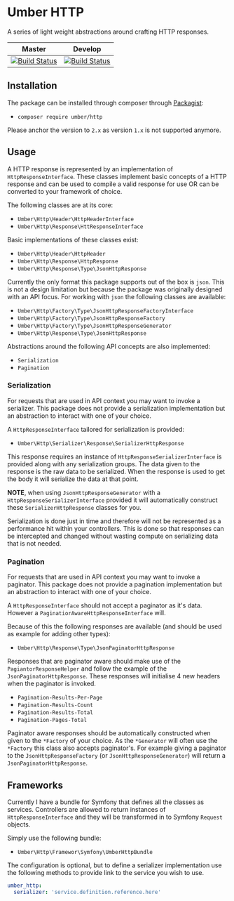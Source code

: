# Umber HTTP

A series of light weight abstractions around crafting HTTP responses.

|Master|Develop|
|---|---|
|[![Build Status](https://travis-ci.com/umber/http.svg?branch=master)](https://travis-ci.com/umber/http)|[![Build Status](https://travis-ci.com/umber/http.svg?branch=develop)](https://travis-ci.com/umber/http)

## Installation

The package can be installed through composer through [Packagist](https://packagist.org/packages/umber/http):

* `composer require umber/http`

Please anchor the version to `2.x` as version `1.x` is not supported anymore.

## Usage

A HTTP response is represented by an implementation of `HttpResponseInterface`.
These classes implement basic concepts of a HTTP response and can be used to compile a valid response for use OR can be converted to your framework of choice.

The following classes are at its core:

* `Umber\Http\Header\HttpHeaderInterface`
* `Umber\Http\Response\HttResponseInterface`

Basic implementations of these classes exist:

* `Umber\Http\Header\HttpHeader`
* `Umber\Http\Response\HttpResponse`
* `Umber\Http\Response\Type\JsonHttpResponse`

Currently the only format this package supports out of the box is `json`.
This is not a design limitation but because the package was originally designed with an API focus.
For working with `json` the following classes are available:

* `Umber\Http\Factory\Type\JsonHttpResponseFactoryInterface`
* `Umber\Http\Factory\Type\JsonHttpResponseFactory`
* `Umber\Http\Factory\Type\JsonHttpResponseGenerator`
* `Umber\Http\Response\Type\JsonHttpResponse`

Abstractions around the following API concepts are also implemented:

* `Serialization`
* `Pagination`

### Serialization

For requests that are used in API context you may want to invoke a serializer.
This package does not provide a serialization implementation but an abstraction to interact with one of your choice.

A `HttpResponseInterface` tailored for serialization is provided:

* `Umber\Http\Serializer\Response\SerializerHttpResponse`

This response requires an instance of `HttpResponseSerializerInterface` is provided along with any serialization groups.
The data given to the response is the raw data to be serialized.
When the response is used to get the body it will serialize the data at that point.

**NOTE**, when using `JsonHttpResponseGenerator` with a `HttpResponseSerializerInterface` provided it will automatically construct these `SerializerHttpResponse` classes for you.

Serialization is done just in time and therefore will not be represented as a performance hit within your controllers.
This is done so that responses can be intercepted and changed without wasting compute on serializing data that is not needed.

### Pagination

For requests that are used in API context you may want to invoke a paginator.
This package does not provide a pagination implementation but an abstraction to interact with one of your choice.

A `HttpResponseInterface` should not accept a paginator as it's data.
However a `PaginatiorAwareHttpResponseInterface` will.

Because of this the following responses are available (and should be used as example for adding other types):

* `Umber\Http\Response\Type\JsonPaginatorHttpResponse`

Responses that are paginator aware should make use of the `PagiantorResponseHelper` and follow the example of the `JsonPaginatorHttpResponse`.
These responses will initialise 4 new headers when the paginator is invoked.

* `Pagination-Results-Per-Page`
* `Pagination-Results-Count`
* `Pagination-Results-Total`
* `Pagination-Pages-Total`

Paginator aware responses should be automatically constructed when given to the `*Factory` of your choice.
As the `*Generator` will often use the `*Factory` this class also accepts paginator's.
For example giving a paginator to the `JsonHttpResponseFactory` (or `JsonHttpResponseGenerator`) will return a `JsonPaginatorHttpResponse`.

## Frameworks

Currently I have a bundle for Symfony that defines all the classes as services.
Controllers are allowed to return instances of `HttpResponseInterface` and they will be transformed in to Symfony `Request` objects.

Simply use the following bundle:

* `Umber\Http\Framewor\Symfony\UmberHttpBundle`

The configuration is optional, but to define a serializer implementation use the following methods to provide link to the service you wish to use.

```yaml
umber_http:
  serializer: 'service.definition.reference.here'
```
